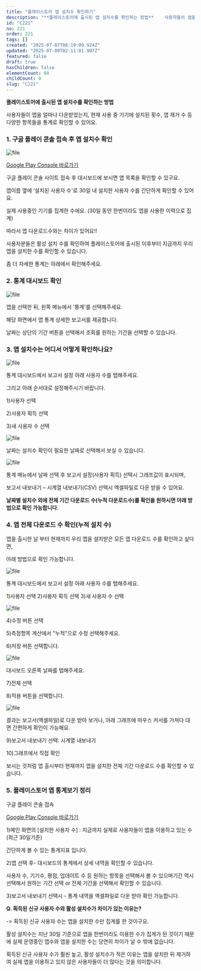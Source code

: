 ```yaml
---
title: "플레이스토어 앱 설치수 확인하기"
description: "**플레이스토어에 출시된 앱 설치수를 확인하는 방법**    사용자들이 앱을 얼마나 다운받았는지, 현재 사용 중 기기에 설치된 횟수, 앱 제거 수 등 다양한 항목들을 통계로 확인할 수 있어요.        1. 구글 플레이 콘솔 접속 후 앱 설치수 확인    ![fil..."
id: "C221"
no: 221
order: 221
tags: []
created: "2025-07-07T08:19:09.924Z"
updated: "2025-07-09T02:11:01.907Z"
featured: false
draft: true
hasChildren: false
elementCount: 80
childCount: 0
slug: "C221"
---
```


**플레이스토어에 출시된 앱 설치수를 확인하는 방법**



사용자들이 앱을 얼마나 다운받았는지, 현재 사용 중 기기에 설치된 횟수, 앱 제거 수 등 다양한 항목들을 통계로 확인할 수 있어요.



### 1. 구글 플레이 콘솔 접속 후 앱 설치수 확인



![file](/images/8075a5e9ab7d36f2ae545eb5c06bbb02.jpg)



[Google Play Console 바로가기](https://play.google.com/console/developers)

구글 플레이 콘솔 사이트 접속 후 대시보드에 보시면 앱 목록을 확인할 수 있구요.

앱이름 옆에 ‘설치된 사용자 수'로 30일 내 설치한 사용자 수를 간단하게 확인할 수 있어요.

실제 사용중인 기기를 집계한 수에요. (30일 동안 한번이라도 앱을 사용한 이력으로 집계) 

따라서 앱 다운로드수와는 차이가 있어요!!

사용자분들은 활성 설치 수를 확인하여 플레이스토어에 출시된 이후부터 지금까지 우리 앱을 설치한 수를 확인할 수 있습니다.

좀 더 자세한 통계는 아래에서 확인해주세요.



### 2. 통계 대시보드 확인



![file](/images/8ae292d2226bee16c260dd9cc4964b36.jpg)

앱을 선택한 뒤, 왼쪽 메뉴에서 '통계'를 선택해주세요.

해당 화면에서 앱 통계 상세한 보고서를 제공합니다. 

날짜는 상단의 기간 버튼을 선택해서 조회를 원하는 기간을 선택할 수 있습니다.



### 3. 앱 설치수는 어디서 어떻게 확인하나요?



![file](/images/b7fcd65eaa8c7c8b77bf6394262c39b2.jpg)

통계 대시보드에서 보고서 설정 아래 사용자 수를 탭해주세요.

그리고 아래 순서대로 설정해주시기 바랍니다.

1)사용자 선택

2)사용자 획득 선택 

3)새 사용자 수 선택



![file](/images/de8bdf2900a22531378b6f89fb031204.jpg)

날짜는 설치수 확인이 필요한 날짜로 선택해서 보실 수 있습니다. 



![file](/images/58b35c9523089a573150487f2423fe18.jpg)

통계 메뉴에서 날짜 선택 후 보고서 설정(사용자 획득) 선택시 그래프값이 표시되며,

보고서 내보내기 – 시계열 내보내기(CSV) 선택시 엑셀파일로 다운 받을 수 있어요.

**날짜별 설치수 외에 전체 기간 다운로드 수(누적 다운로드수)를 확인을 원하시면 아래 방법으로 확인 가능합니다.**



### 4. 앱 전체 다운로드 수 확인(누적 설치 수)



앱을 출시한 날 부터 현재까지 우리 앱을 설치받은 모든 앱 다운로드 수를 확인하고 싶다면, 

아래 방법으로 확인 가능합니다.

![file](/images/809ca4580f8d72279ba1f9f7b065afe5.jpg)

통계 대시보드에서 보고서 설정 아래 사용자 수를 탭해주세요.

1)사용자 선택 2)사용자 획득 선택 3)새 사용자 수 선택



![file](/images/b1dee0ccf97c3d0864f05945a7e8d66c.jpg)

4)수정 버튼 선택

5)측정항목 계산에서 "누적"으로 수정 선택해주세요.

6)저장 버튼 선택합니다. 



![file](/images/167f04fa5980c918ae198a7bc9a80165.jpg)

대시보드 오른쪽 날짜를 탭해주세요.

7)전체 선택

8)적용 버튼을 선택합니다.



![file](/images/28c727ed99edf098d9dee4335e0ed5b6.jpg)

결과는 보고서(엑셀파일)로 다운 받아 보거나, 아래 그래프에 마우스 커서를 가져다 대면 간편하게 확인이 가능해요.

9)보고서 내보내기 선택: 시계열 내보내기

10)그래프에서 직접 확인

보시는 것처럼 앱 출시부터 현재까지 앱을 설치한 전체 기간 다운로드 수를 확인할 수 있습니다. 



### 5. 플레이스토어 앱 통계보기 정리



구글 플레이 콘솔 접속

[Google Play Console 바로가기](https://play.google.com/console/developers)

1)메인 화면의 [설치한 사용자 수]  : 지금까지 실제로 사용자들이 앱을 이용하고 있는 수(최근 30일기준)

간단하게 볼 수 있는 통계지표 입니다.

2)앱 선택 후- 대시보드의 통계에서 상세 내역을 확인할 수 있습니다. 

사용자 수, 기기수, 평점, 업데이트 수 등 원하는 항목을 선택해서 볼 수 있으며기간 역시 선택해서 원하는 기간 선택 or 전체 기간을 선택해서 확인할 수 있습니다. 

3)보고서 내보내기 선택시 - 통계 내역을 엑셀파일로 다운 받아 확인 가능합니다. 



**Q. 획득된 신규 사용자 수와 활성 설치수가 차이가 있는 이유는?**

-> 획득된 신규 사용자 수는 앱을 설치한 수만 집계를 한 것이구요.

활성 설치수는 지난 30일 기준으로 앱을 한번이라도 이용한 수가 집계가 된 것이기 때문에 실제 운영중인 앱수와 앱을 설치한 수는 당연히 차이가 날 수 밖에 없습니다.

획득된 신규 사용자 수가 훨씬 높고, 활성 설치수가 적은 이유는 앱을 설치한 뒤 제거하여 실제 앱을 이용하고 있지 않은 사용자들이 더 많다는 것을 의미합니다.
